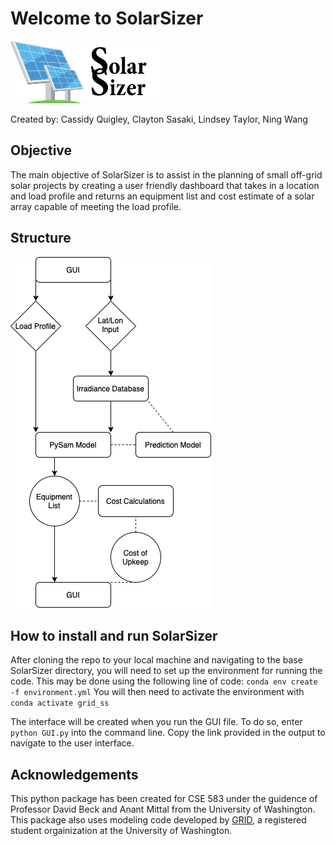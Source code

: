 # Welcome to SolarSizer

<img src="doc/SolarSizerLogo.png" width="250" height="100" />

Created by: Cassidy Quigley, Clayton Sasaki, Lindsey Taylor, Ning Wang

## Objective

The main objective of SolarSizer is to assist in the planning of small off-grid solar projects by creating a user friendly dashboard that takes in a location and load profile and returns an equipment list and cost estimate of a solar array capable of meeting the load profile.

## Structure

![Example diagram](doc/SolarSizerFlowChart.png)

## How to install and run SolarSizer

After cloning the repo to your local machine and navigating to the base SolarSizer directory, you will need to set up the environment for running the code. This may be done using the following line of code:
`conda env create -f environment.yml`
You will then need to activate the environment with `conda activate grid_ss`

The interface will be created when you run the GUI file. To do so, enter `python GUI.py` into the command line. Copy the link provided in the output to navigate to the user interface.

## Acknowledgements

This python package has been created for CSE 583 under the guidence of Professor David Beck and Anant Mittal from the University of Washington. This package also uses modeling code developed by [GRID](https://github.com/UW-GRID/PV_sizing), a registered student orgainization at the University of Washington.
